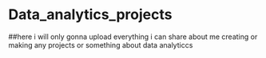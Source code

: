 # Data_analytics_projects
##here i will only gonna upload everything i can share about me creating or making any projects or something about data analyticcs
